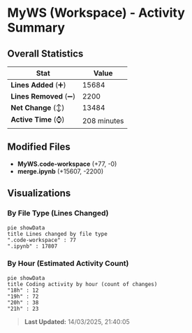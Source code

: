 # MyWS (Workspace) - Activity Summary 

## Overall Statistics

| Stat                   | Value                                                             |
| ---------------------- | ----------------------------------------------------------------- |
| **Lines Added** (➕)   | 15684                                          |
| **Lines Removed** (➖) | 2200                                        |
| **Net Change** (↕)    | 13484                |
| **Active Time** (⌚)   | 208 minutes |


## Modified Files
- **MyWS.code-workspace** (+77, -0)
- **merge.ipynb** (+15607, -2200)

## Visualizations

### By File Type (Lines Changed)

```mermaid
pie showData
title Lines changed by file type
".code-workspace" : 77
".ipynb" : 17807
```

### By Hour (Estimated Activity Count)

```mermaid
pie showData
title Coding activity by hour (count of changes)
"18h" : 12
"19h" : 72
"20h" : 38
"21h" : 23
```


> **Last Updated:** 14/03/2025, 21:40:05